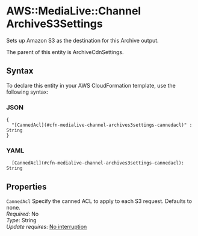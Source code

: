 # AWS::MediaLive::Channel ArchiveS3Settings<a name="aws-properties-medialive-channel-archives3settings"></a>

Sets up Amazon S3 as the destination for this Archive output\.

The parent of this entity is ArchiveCdnSettings\.

## Syntax<a name="aws-properties-medialive-channel-archives3settings-syntax"></a>

To declare this entity in your AWS CloudFormation template, use the following syntax:

### JSON<a name="aws-properties-medialive-channel-archives3settings-syntax.json"></a>

```
{
  "[CannedAcl](#cfn-medialive-channel-archives3settings-cannedacl)" : String
}
```

### YAML<a name="aws-properties-medialive-channel-archives3settings-syntax.yaml"></a>

```
  [CannedAcl](#cfn-medialive-channel-archives3settings-cannedacl): String
```

## Properties<a name="aws-properties-medialive-channel-archives3settings-properties"></a>

`CannedAcl` <a name="cfn-medialive-channel-archives3settings-cannedacl"></a>
Specify the canned ACL to apply to each S3 request\. Defaults to none\.  
_Required_: No  
_Type_: String  
_Update requires_: [No interruption](https://docs.aws.amazon.com/AWSCloudFormation/latest/UserGuide/using-cfn-updating-stacks-update-behaviors.html#update-no-interrupt)

